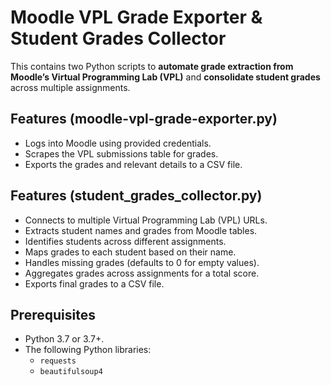 # Moodle VPL Grade Exporter & Student Grades Collector

This contains two Python scripts to **automate grade extraction from Moodle’s Virtual Programming Lab (VPL)** and **consolidate student grades** across multiple assignments.

## Features (moodle-vpl-grade-exporter.py)

- Logs into Moodle using provided credentials.
- Scrapes the VPL submissions table for grades.
- Exports the grades and relevant details to a CSV file.

## Features (student_grades_collector.py)
- Connects to multiple Virtual Programming Lab (VPL) URLs.
- Extracts student names and grades from Moodle tables.
- Identifies students across different assignments.
- Maps grades to each student based on their name.
- Handles missing grades (defaults to 0 for empty values).
- Aggregates grades across assignments for a total score.
- Exports final grades to a CSV file.

## Prerequisites

- Python 3.7 or 3.7+.
- The following Python libraries:
  - `requests`
  - `beautifulsoup4`

